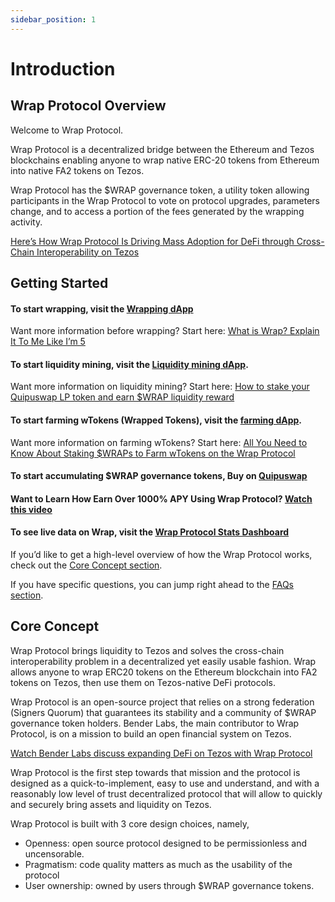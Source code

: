 ```yaml
---
sidebar_position: 1
---
```


# Introduction

## Wrap Protocol Overview
Welcome to Wrap Protocol.

Wrap Protocol is a decentralized bridge between the Ethereum and Tezos blockchains enabling anyone to wrap native ERC-20 tokens from Ethereum into native FA2 tokens on Tezos.

Wrap Protocol has the $WRAP governance token, a utility token allowing participants in the Wrap Protocol to vote on protocol upgrades, parameters change, and to access a portion of the fees generated by the wrapping activity.

[Here’s How Wrap Protocol Is Driving Mass Adoption for DeFi through Cross-Chain Interoperability on Tezos](https://medium.com/bender-labs/heres-how-wrap-protocol-is-driving-mass-adoption-for-defi-through-cross-chain-interoperability-on-41c5b462414b)

## Getting Started

#### To start wrapping, visit the [Wrapping dApp](https://app.tzwrap.com/wrap)

Want more information before wrapping?
Start here: [What is Wrap? Explain It To Me Like I’m 5](https://medium.com/bender-labs/what-is-wrap-explain-it-to-me-like-im-5-53db5be17c1a)

#### To start liquidity mining, visit the [Liquidity mining dApp](https://liquidity.tzwrap.com/).

Want more information on liquidity mining?
Start here: [How to stake your Quipuswap LP token and earn $WRAP liquidity reward](https://medium.com/bender-labs/how-to-stake-your-quipuswap-lp-token-and-earn-wrap-liquidity-rewards-b83bd90caf64)

#### To start farming wTokens (Wrapped Tokens), visit the [farming dApp](https://app.tzwrap.com/farming).

Want more information on farming wTokens?
Start here: [All You Need to Know About Staking $WRAPs to Farm wTokens on the Wrap Protocol](https://medium.com/bender-labs/all-you-need-to-know-about-staking-wraps-to-farm-wtokens-on-the-wrap-protocol-cdddde969595)

#### To start accumulating $WRAP governance tokens, Buy on [Quipuswap](https://quipuswap.com/swap?from=tez&to=KT1LRboPna9yQY9BrjtQYDS1DVxhKESK4VVd_0)

#### Want to Learn How Earn Over 1000% APY Using Wrap Protocol? [Watch this video](https://www.youtube.com/watch?v=86RluQpIRKQ)

#### To see live data on Wrap, visit the [Wrap Protocol Stats Dashboard](https://info.tzwrap.com/)

If you’d like to get a high-level overview of how the Wrap Protocol works, check out the [Core Concept section](#core-concept).

If you have specific questions, you can jump right ahead to the [FAQs section](wrap-protocol.md).

## Core Concept

Wrap Protocol brings liquidity to Tezos and solves the cross-chain interoperability problem in a decentralized yet easily usable fashion. Wrap allows anyone to wrap ERC20 tokens on the Ethereum blockchain into FA2 tokens on Tezos, then use them on Tezos-native DeFi protocols.

Wrap Protocol is an open-source project that relies on a strong federation  (Signers Quorum) that guarantees its stability and a community of $WRAP governance token holders. Bender Labs, the main contributor to Wrap Protocol,  is on a mission to build an open financial system on Tezos.

[Watch Bender Labs discuss expanding DeFi on Tezos with Wrap Protocol](https://www.youtube.com/watch?v=kh6XiqS4100&t=317s)

Wrap Protocol is the first step towards that mission and the protocol is designed as a quick-to-implement, easy to use and understand, and with a reasonably low level of trust decentralized protocol that will allow to quickly and securely bring assets and liquidity on Tezos.

Wrap Protocol is built with 3 core design choices, namely,
 - Openness: open source protocol designed to be permissionless and uncensorable.
 - Pragmatism: code quality matters as much as the usability of the protocol
 - User ownership: owned by users through $WRAP governance tokens.

